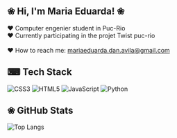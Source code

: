 ## ❀ Hi, I'm Maria Eduarda! ❀ 

♥︎ Computer engenier student in Puc-Rio <br/> 
♥︎ Currently participating in the projet Twist puc-rio <br/>  
♥︎ How to reach me: mariaeduarda.dan.avila@gmail.com <br/> 


## ⌨︎ Tech Stack 
![CSS3](https://img.shields.io/badge/css3-%231572B6.svg?style=for-the-badge&logo=css3&logoColor=white)
![HTML5](https://img.shields.io/badge/html5-%23E34F26.svg?style=for-the-badge&logo=html5&logoColor=white)
![JavaScript](https://img.shields.io/badge/javascript-%23323330.svg?style=for-the-badge&logo=javascript&logoColor=%23F7DF1E)
![Python](https://img.shields.io/badge/python-3670A0?style=for-the-badge&logo=python&logoColor=ffdd54)

## ❀  GitHub Stats

![Top Langs](https://github-readme-stats.vercel.app/api/top-langs/?username=DudaAvila&layout=compact&theme=synthwave)
